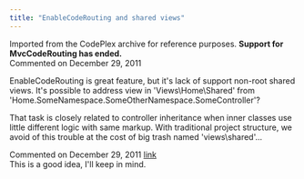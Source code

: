 ```yaml
---
title: "EnableCodeRouting and shared views"
---
```

<div class="note">
   Imported from the CodePlex archive for reference purposes. <b>Support for MvcCodeRouting has ended.</b></div>
<div id="post718342" class="discussion-comment op">
   <div class="discussion-header">Commented on 
      <time datetime="2011-12-29T08:20:39.603-08:00" title="2011-12-29T08:20:39.603-08:00">December 29, 2011</time>
   </div>
   <div class="discussion-message">
<p>EnableCodeRouting is great feature, but it's lack of support non-root shared views. It's possible to address view in 'Views\Home\Shared' from 'Home.SomeNamespace.SomeOtherNamespace.SomeController'?</p>
<p>That task is closely related to controller inheritance when inner classes use little different logic with same markup. With traditional project structure, we avoid of this trouble
<span id="result_box" lang="en"><span>at the cost of big trash named 'views\shared'...<br>
</span></span></p>
</div>
</div>
<div id="post718521" class="discussion-comment">
   <div class="discussion-header">Commented on 
      <time datetime="2011-12-29T18:18:23.307-08:00" title="2011-12-29T18:18:23.307-08:00">December 29, 2011</time> <a href="#post718521" class="post-link">link</a></div>
   <div class="discussion-message">This is a good idea, I'll keep in mind.</div>
</div>